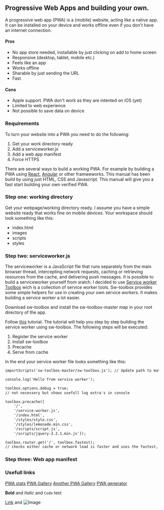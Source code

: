 ## Progressive Web Apps and building your own.

A progressive web app (PWA) is a (mobile) website, acting like a native app. It can be installed on your device and works offline even if you don't have an internet connection. 

#### Pros
- No app store needed, installable by just clicking on add to home screen
- Responsive (desktop, tablet, mobile etc.)
- Feels like an app
- Works offline
- Sharable by just sending the URL
- Fast

#### Cons
- Apple support. PWA don't work as they are intented on iOS (yet)
- Limited to web experience
- Not possible to save data on device

### Requirements
To turn your website into a PWA you need to do the following:
1. Get your work directory ready
2. Add a serviceworker.js
3. Add a web app manifest
3. Force HTTPS

There are several ways to build a working PWA. For example by building a PWA using [React](https://reactjs.org/), [Angular](https://angular.io/) or other framweworks. This manual has been build by using just HTML, CSS and Javascript. This manual will give you a fast start building your own verified PWA.

### Step one: working directory
Get your webpage/working directory ready. I assume you have a simple website ready that works fine on mobile devices. Your workspace should look something like this:
- index.html
- images
- scripts
- styles

### Step two: serviceworker.js
The serviceworker is a JavaScript file that runs separately from the main browser thread, intercepting network requests, caching or retrieving resources from the cache, and delivering push messages. It is possible to build a serviceworker yourself from sratch. I decided to use [Service worker Toolbox](https://github.com/GoogleChromeLabs/sw-toolbox) wich is a collection of service worker tools. Sw-toolbox provides some simple helpers for use in creating your own service workers. It makes building a service worker a lot easier.

Download sw-toolbox and install the sw-toolbox-master map in your root directory of the app.

Follow [this](https://www.youtube.com/watch?v=gfHXekzD7p0&t=424s) tutorial. The tutorial will help you step by step building the service worker using sw-toolbox. The following steps will be executed:
1. Register the service worker
2. Install sw-toolbox
3. Precache
4. Serve from cache

In the end your service worker file looks something like this:

```markdown
importScripts('sw-toolbox-master/sw-toolbox.js'); // Update path to match your own setup

console.log('Hello from service worker');

toolbox.options.debug = true;
// not necessery but shows usefull log extra's in console

toolbox.precache([
    '/', 
    '/service-worker.js', 
    '/index.html', 
    '/styles/style.css', 
    '/styles/lemonade.min.css', 
    '/scripts/script.js', 
    '/scripts/jquery-3.2.1.min.js']);

toolbox.router.get('/', toolbox.fastest);
// checks either cache or network load is faster and uses the fastest, wich is most of the time cache.
```

### Step three: Web app manifest





### Usefull links
[PWA stats](https://www.pwastats.com/?utm_source=syndicate&utm_medium=post&utm_campaign=scotch-jun172510)
[PWA Gallery](https://outweb.io/)
[Another PWA Gallery](https://pwa.rocks/?utm_source=syndicate&utm_medium=post&utm_campaign=scotch-jun172510)
[PWA generator](http://preview.pwabuilder.com/generator)


**Bold** and _Italic_ and `Code` text

[Link](url) and ![Image](src)

